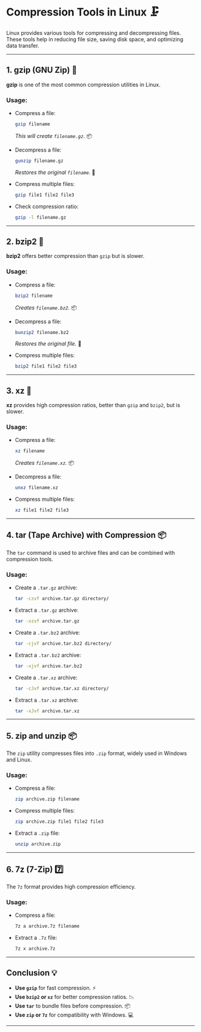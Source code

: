 
# **Compression Tools in Linux** 🗜️

Linux provides various tools for compressing and decompressing files. These tools help in reducing file size, saving disk space, and optimizing data transfer.

---

## **1. gzip (GNU Zip)** 💨
**gzip** is one of the most common compression utilities in Linux.

### **Usage:**
- Compress a file:
  ```bash
  gzip filename
  ```
  *This will create `filename.gz`.* 📦

- Decompress a file:
  ```bash
  gunzip filename.gz
  ```
  *Restores the original `filename`.* 🔄

- Compress multiple files:
  ```bash
  gzip file1 file2 file3
  ```

- Check compression ratio:
  ```bash
  gzip -l filename.gz
  ```

---

## **2. bzip2** 🐝
**bzip2** offers better compression than `gzip` but is slower.

### **Usage:**
- Compress a file:
  ```bash
  bzip2 filename
  ```
  *Creates `filename.bz2`.* 📦

- Decompress a file:
  ```bash
  bunzip2 filename.bz2
  ```
  *Restores the original file.* 🔄

- Compress multiple files:
  ```bash
  bzip2 file1 file2 file3
  ```

---

## **3. xz** 🔽
**xz** provides high compression ratios, better than `gzip` and `bzip2`, but is slower.

### **Usage:**
- Compress a file:
  ```bash
  xz filename
  ```
  *Creates `filename.xz`.* 📦

- Decompress a file:
  ```bash
  unxz filename.xz
  ```

- Compress multiple files:
  ```bash
  xz file1 file2 file3
  ```

---

## **4. tar (Tape Archive) with Compression** 📦
The `tar` command is used to archive files and can be combined with compression tools.

### **Usage:**
- Create a `.tar.gz` archive:
  ```bash
  tar -czvf archive.tar.gz directory/
  ```

- Extract a `.tar.gz` archive:
  ```bash
  tar -xzvf archive.tar.gz
  ```

- Create a `.tar.bz2` archive:
  ```bash
  tar -cjvf archive.tar.bz2 directory/
  ```

- Extract a `.tar.bz2` archive:
  ```bash
  tar -xjvf archive.tar.bz2
  ```

- Create a `.tar.xz` archive:
  ```bash
  tar -cJvf archive.tar.xz directory/
  ```

- Extract a `.tar.xz` archive:
  ```bash
  tar -xJvf archive.tar.xz
  ```

---

## **5. zip and unzip** 📦
The `zip` utility compresses files into `.zip` format, widely used in Windows and Linux.

### **Usage:**
- Compress a file:
  ```bash
  zip archive.zip filename
  ```

- Compress multiple files:
  ```bash
  zip archive.zip file1 file2 file3
  ```

- Extract a `.zip` file:
  ```bash
  unzip archive.zip
  ```

---

## **6. 7z (7-Zip)** 7️⃣
The `7z` format provides high compression efficiency.

### **Usage:**
- Compress a file:
  ```bash
  7z a archive.7z filename
  ```

- Extract a `.7z` file:
  ```bash
  7z x archive.7z
  ```

---

## **Conclusion** 💡
- **Use `gzip`** for fast compression. ⚡
- **Use `bzip2` or `xz`** for better compression ratios. 📉
- **Use `tar`** to bundle files before compression. 📦
- **Use `zip` or `7z`** for compatibility with Windows. 💻

---
```
